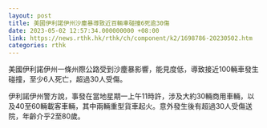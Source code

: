 ```yaml
---
layout: post
title: 美國伊利諾伊州沙塵暴導致近百輛車碰撞6死逾30傷
date: 2023-05-02 12:57:34.000000000 +08:00
link: https://news.rthk.hk/rthk/ch/component/k2/1698786-20230502.htm
categories: rthk
---
```


美國伊利諾伊州一條州際公路受到沙塵暴影響，能見度低，導致接近100輛車發生碰撞，至少6人死亡，超過30人受傷。

伊利諾伊州警方說，事發在當地星期一上午11時許，涉及大約30輛商用車輛，以及40至60輛載客車輛，其中兩輛重型貨車起火。意外發生後有超過30人受傷送院，年齡介乎2至80歲。
